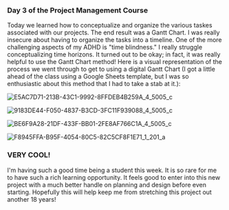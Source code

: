 ### Day 3 of the Project Management Course ###

Today we learned how to conceptualize and organize the various taskes associated with our projects. The end result was a Gantt Chart. I was really insecure about having to organize the tasks into a timeline. One of the more challenging aspects of my ADHD is "time blindness." I really struggle conceptualizing time horizons. It turned out to be okay; in fact, it was really helpful to use the Gantt Chart method! Here is a visual representation of the process we went through to get to using a digital Gantt Chart (I got a little ahead of the class using a Google Sheets template, but I was so enthusiastic about this method that I had to take a stab at it.):

![E5AC7D71-213B-43C1-9992-8FFDEB4B259A_4_5005_c](https://github.com/user-attachments/assets/33410a31-6b4c-4448-9414-b19fe0b52d72)

![9183DE44-F050-4837-B3CD-3FC11F939088_4_5005_c](https://github.com/user-attachments/assets/37c0d024-256f-448d-a437-fefc6bce1402)

![BE6F9A28-21DF-433F-BB01-2FE8AF766C1A_4_5005_c](https://github.com/user-attachments/assets/b70ccdef-89e2-4bc0-b290-822c558d6345)

![F8945FFA-B95F-4054-80C5-82C5CF8F1E71_1_201_a](https://github.com/user-attachments/assets/03add3cc-0be3-4522-954f-e0084a20073c)

### VERY COOL! ### 

I'm having such a good time being a student this week. It is so rare for me to have such a rich learning opportunity. It feels good to enter into this new project with a much better handle on planning and design before even starting. Hopefully this will help keep me from stretching this project out another 18 years! 
